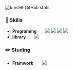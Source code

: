 ![kms99 GitHub stats](https://github-readme-stats.vercel.app/api?username=kms99&show_icons=true&theme=radical)

### :closed_book: Skills
- **Programing**  <img src="https://img.shields.io/badge/html5-E34F26?style=for-the-badge&logo=html5&logoColor=white"> <img src="https://img.shields.io/badge/css3-1572B6?style=for-the-badge&logo=css3&logoColor=white"> <img src="https://img.shields.io/badge/javascript-F7DF1E?style=for-the-badge&logo=javascript&logoColor=white"> <img src="https://img.shields.io/badge/typescript-3178C6?style=for-the-badge&logo=typescript&logoColor=white"> 
- **library**  <img src="https://img.shields.io/badge/react-61DAFB?style=for-the-badge&logo=react&logoColor=white">


### :pencil2: Studing
- **Framwork**  <img src="https://img.shields.io/badge/nextdotjs-000000?style=for-the-badge&logo=nextdotjs&logoColor=white"> 
